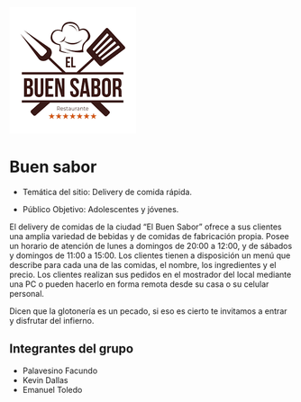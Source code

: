 ![](https://github.com/Palavesino/Curso-Egg/blob/master/logo.png?raw=true)

# Buen sabor
- Temática del sitio: Delivery de comida rápida.

- Público Objetivo: Adolescentes y jóvenes.

El delivery de comidas de la ciudad “El Buen Sabor” ofrece a sus clientes una amplia variedad de bebidas y de comidas de fabricación propia. Posee un horario de atención de lunes a domingos de 20:00 a 12:00, y de sábados y domingos de 11:00 a 15:00. Los clientes tienen a disposición un menú que describe para cada una de las comidas, el nombre, los ingredientes y el precio. Los clientes realizan sus pedidos en el mostrador del local mediante una PC o pueden hacerlo en forma remota desde su casa o su celular personal.

Dicen que la glotonería es un pecado, si eso es cierto te invitamos a entrar y disfrutar del infierno.

## Integrantes del grupo

- Palavesino Facundo
- Kevin Dallas
- Emanuel Toledo
